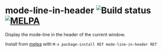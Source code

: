 # mode-line-in-header ![Build status](https://travis-ci.org/EricCrosson/mode-line-in-header.svg) [![MELPA](http://melpa.org/packages/mode-line-in-header-badge.svg)](http://melpa.org/#/mode-line-in-header)

Display the mode-line in the header of the current window.

Install from [melpa](https://github.com/milkypostman/melpa) with `M-x
package-install RET mode-line-in-header RET`
